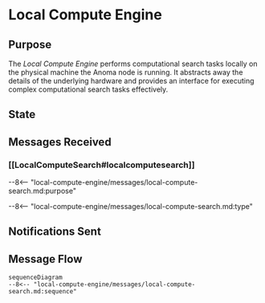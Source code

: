 <div class="engine" markdown>


# Local Compute Engine


## Purpose


<!-- --8<-- [start:purpose] -->

The *Local Compute Engine* performs computational search tasks locally on the physical machine the Anoma node is running.
It abstracts away the details of the underlying hardware and
provides an interface for executing complex computational search tasks effectively.

<!-- --8<-- [end:purpose] -->

## State



## Messages Received


### [[LocalComputeSearch#localcomputesearch]]


--8<-- "local-compute-engine/messages/local-compute-search.md:purpose"

--8<-- "local-compute-engine/messages/local-compute-search.md:type"


## Notifications Sent



## Message Flow



<!-- --8<-- [start:messages] -->
```mermaid
sequenceDiagram
--8<-- "local-compute-engine/messages/local-compute-search.md:sequence"
```
<!-- --8<-- [end:messages] -->

</div>
